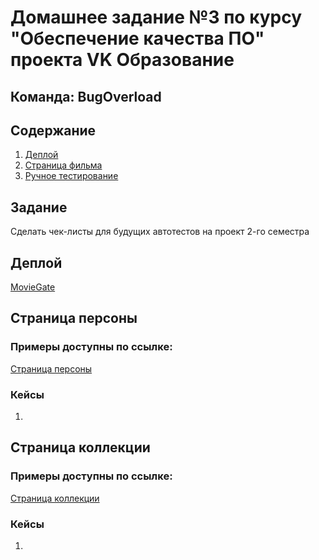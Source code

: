 # Домашнее задание №3 по курсу "Обеспечение качества ПО" проекта VK Образование
## Команда: **BugOverload**

## Содержание

1. [Деплой](#деплой)
2. [Страница фильма](#задание)
3. [Ручное тестирование](#ручное-тестирование)

## Задание
Сделать чек-листы для будущих автотестов на проект 2-го семестра

## Деплой
[MovieGate](https://movie-gate.online/)

## Страница персоны
### Примеры доступны по ссылке:
[Страница персоны](https://movie-gate.online/person/31/)

### Кейсы
1. 

## Страница коллекции
### Примеры доступны по ссылке:
[Страница коллекции](https://movie-gate.online/user/public/collection/2/)

### Кейсы
1. 
